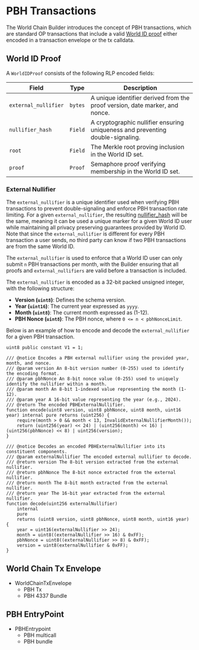 # PBH Transactions

<!-- TODO: Update world id proof link  -->
The World Chain Builder introduces the concept of PBH transactions, which are standard OP transactions that include a valid [World ID proof](https://docs.world.org/world-id/reference/contracts#usage) either encoded in a transaction envelope or the tx calldata.

## World ID Proof

A `WorldIDProof` consists of the following RLP encoded fields:

| Field                 | Type        | Description |
|-----------------------|------------|-------------|
| `external_nullifier`  | `bytes`    | A unique identifier derived from the proof version, date marker, and nonce. |
| `nullifier_hash`      | `Field`    | A cryptographic nullifier ensuring uniqueness and preventing double-signaling. |
| `root`               | `Field`    | The Merkle root proving inclusion in the World ID set. |
| `proof`              | `Proof`    | Semaphore proof verifying membership in the World ID set. |

### External Nullifier

The `external_nullifier` is a unique identifier used when verifying PBH transactions to prevent double-signaling and enforce PBH transaction rate limiting. For a given `external_nullifier`, the resulting [nullifier_hash](https://docs.semaphore.pse.dev/glossary#nullifier) will be the same, meaning it can be used a unique marker for a given World ID user while maintaining all privacy preserving guarantees provided by World ID. Note that since the `external_nullifier` is different for every PBH transaction a user sends, no third party can know if two PBH transactions are from the same World ID. 

The `external_nullifier` is used to enforce that a World ID user can only submit `n` PBH transactions per month, with the Builder ensuring that all proofs and `external_nullifiers` are valid before a transaction is included.


The `external_nullifier` is encoded as a 32-bit packed unsigned integer, with the following structure:

- **Version (`uint8`)**: Defines the schema version.
- **Year (`uint16`)**: The current year expressed as `yyyy`.
- **Month (`uint8`)**: The current month expressed as (1-12).
- **PBH Nonce (`uint8`)**: The PBH nonce, where `0 <= n < pbhNonceLimit`.


Below is an example of how to encode and decode the `external_nullifier` for a given PBH transaction.

```solidity
uint8 public constant V1 = 1;

/// @notice Encodes a PBH external nullifier using the provided year, month, and nonce.
/// @param version An 8-bit version number (0-255) used to identify the encoding format.
/// @param pbhNonce An 8-bit nonce value (0-255) used to uniquely identify the nullifier within a month.
/// @param month An 8-bit 1-indexed value representing the month (1-12).
/// @param year A 16-bit value representing the year (e.g., 2024).
/// @return The encoded PBHExternalNullifier.
function encode(uint8 version, uint8 pbhNonce, uint8 month, uint16 year) internal pure returns (uint256) {
    require(month > 0 && month < 13, InvalidExternalNullifierMonth());
    return (uint256(year) << 24) | (uint256(month) << 16) | (uint256(pbhNonce) << 8) | uint256(version);
}

/// @notice Decodes an encoded PBHExternalNullifier into its constituent components.
/// @param externalNullifier The encoded external nullifier to decode.
/// @return version The 8-bit version extracted from the external nullifier.
/// @return pbhNonce The 8-bit nonce extracted from the external nullifier.
/// @return month The 8-bit month extracted from the external nullifier.
/// @return year The 16-bit year extracted from the external nullifier.
function decode(uint256 externalNullifier)
    internal
    pure
    returns (uint8 version, uint8 pbhNonce, uint8 month, uint16 year)
{
    year = uint16(externalNullifier >> 24);
    month = uint8((externalNullifier >> 16) & 0xFF);
    pbhNonce = uint8((externalNullifier >> 8) & 0xFF);
    version = uint8(externalNullifier & 0xFF);
}
```



## World Chain Tx Envelope

- WorldChainTxEnvelope
    - PBH Tx
    - PBH 4337 Bundle

## PBH EntryPoint
- PBHEntrypoint
    - PBH multicall
    - PBH bundle

